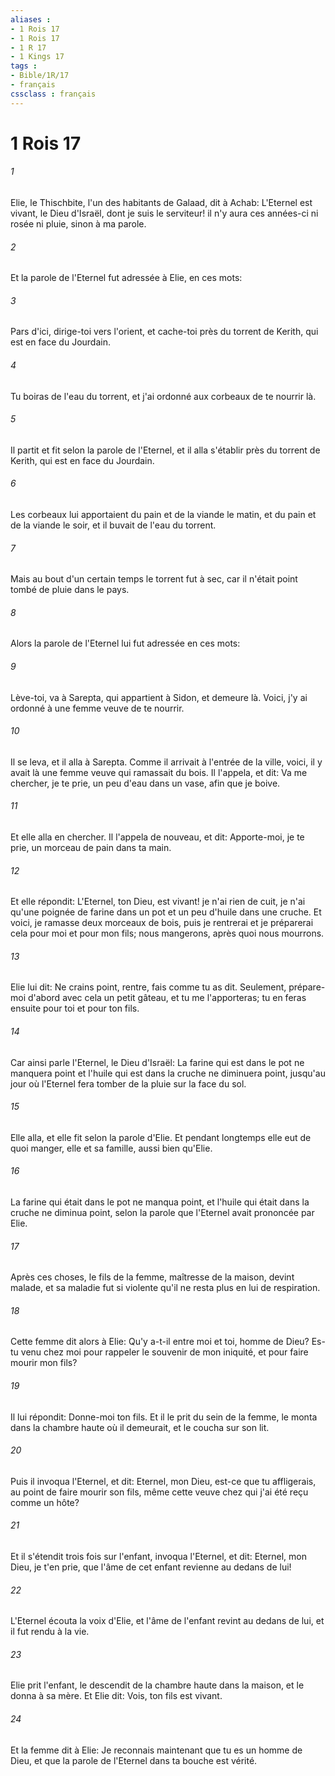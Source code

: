 ```yaml
---
aliases : 
- 1 Rois 17
- 1 Rois 17
- 1 R 17
- 1 Kings 17
tags : 
- Bible/1R/17
- français
cssclass : français
---
```


# 1 Rois 17

###### 1
Elie, le Thischbite, l'un des habitants de Galaad, dit à Achab: L'Eternel est vivant, le Dieu d'Israël, dont je suis le serviteur! il n'y aura ces années-ci ni rosée ni pluie, sinon à ma parole.
###### 2
Et la parole de l'Eternel fut adressée à Elie, en ces mots:
###### 3
Pars d'ici, dirige-toi vers l'orient, et cache-toi près du torrent de Kerith, qui est en face du Jourdain.
###### 4
Tu boiras de l'eau du torrent, et j'ai ordonné aux corbeaux de te nourrir là.
###### 5
Il partit et fit selon la parole de l'Eternel, et il alla s'établir près du torrent de Kerith, qui est en face du Jourdain.
###### 6
Les corbeaux lui apportaient du pain et de la viande le matin, et du pain et de la viande le soir, et il buvait de l'eau du torrent.
###### 7
Mais au bout d'un certain temps le torrent fut à sec, car il n'était point tombé de pluie dans le pays.
###### 8
Alors la parole de l'Eternel lui fut adressée en ces mots:
###### 9
Lève-toi, va à Sarepta, qui appartient à Sidon, et demeure là. Voici, j'y ai ordonné à une femme veuve de te nourrir.
###### 10
Il se leva, et il alla à Sarepta. Comme il arrivait à l'entrée de la ville, voici, il y avait là une femme veuve qui ramassait du bois. Il l'appela, et dit: Va me chercher, je te prie, un peu d'eau dans un vase, afin que je boive.
###### 11
Et elle alla en chercher. Il l'appela de nouveau, et dit: Apporte-moi, je te prie, un morceau de pain dans ta main.
###### 12
Et elle répondit: L'Eternel, ton Dieu, est vivant! je n'ai rien de cuit, je n'ai qu'une poignée de farine dans un pot et un peu d'huile dans une cruche. Et voici, je ramasse deux morceaux de bois, puis je rentrerai et je préparerai cela pour moi et pour mon fils; nous mangerons, après quoi nous mourrons.
###### 13
Elie lui dit: Ne crains point, rentre, fais comme tu as dit. Seulement, prépare-moi d'abord avec cela un petit gâteau, et tu me l'apporteras; tu en feras ensuite pour toi et pour ton fils.
###### 14
Car ainsi parle l'Eternel, le Dieu d'Israël: La farine qui est dans le pot ne manquera point et l'huile qui est dans la cruche ne diminuera point, jusqu'au jour où l'Eternel fera tomber de la pluie sur la face du sol.
###### 15
Elle alla, et elle fit selon la parole d'Elie. Et pendant longtemps elle eut de quoi manger, elle et sa famille, aussi bien qu'Elie.
###### 16
La farine qui était dans le pot ne manqua point, et l'huile qui était dans la cruche ne diminua point, selon la parole que l'Eternel avait prononcée par Elie.
###### 17
Après ces choses, le fils de la femme, maîtresse de la maison, devint malade, et sa maladie fut si violente qu'il ne resta plus en lui de respiration.
###### 18
Cette femme dit alors à Elie: Qu'y a-t-il entre moi et toi, homme de Dieu? Es-tu venu chez moi pour rappeler le souvenir de mon iniquité, et pour faire mourir mon fils?
###### 19
Il lui répondit: Donne-moi ton fils. Et il le prit du sein de la femme, le monta dans la chambre haute où il demeurait, et le coucha sur son lit.
###### 20
Puis il invoqua l'Eternel, et dit: Eternel, mon Dieu, est-ce que tu affligerais, au point de faire mourir son fils, même cette veuve chez qui j'ai été reçu comme un hôte?
###### 21
Et il s'étendit trois fois sur l'enfant, invoqua l'Eternel, et dit: Eternel, mon Dieu, je t'en prie, que l'âme de cet enfant revienne au dedans de lui!
###### 22
L'Eternel écouta la voix d'Elie, et l'âme de l'enfant revint au dedans de lui, et il fut rendu à la vie.
###### 23
Elie prit l'enfant, le descendit de la chambre haute dans la maison, et le donna à sa mère. Et Elie dit: Vois, ton fils est vivant.
###### 24
Et la femme dit à Elie: Je reconnais maintenant que tu es un homme de Dieu, et que la parole de l'Eternel dans ta bouche est vérité.
